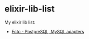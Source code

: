 # elixir-lib-list

My elixir lib list:

* [Ecto - PostgreSQL, MySQL adapters](https://github.com/elixir-ecto/ecto)
